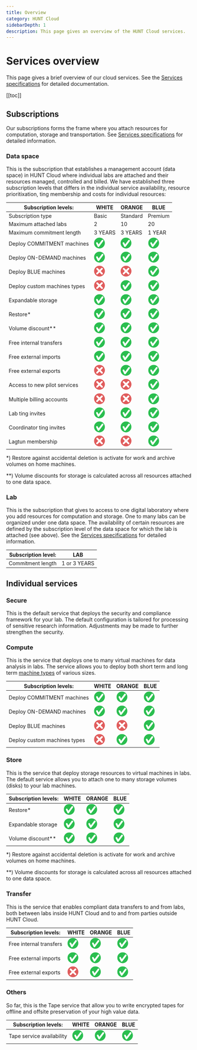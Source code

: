 ```yaml
---
title: Overview
category: HUNT Cloud
sidebarDepth: 1
description: This page gives an overview of the HUNT Cloud services.
---
```


# Services overview

This page gives a brief overview of our cloud services. See the [Services specifications](/services/specifications) for detailed documentation.

[[toc]]

## Subscriptions

Our subscriptions forms the frame where you attach resources for computation, storage and transportation. See [Services specifications](/services/specifications) for detailed information.


### Data space

This is the subscription that establishes a management account (data space) in HUNT Cloud where individual labs are attached and their resources managed, controlled and billed. We have established three subscription levels that differs in the individual service availability, resource prioritixation, ting membership and costs for individual resources: 

| Subscription levels: | WHITE | ORANGE | BLUE |
| ---- | ---- | ---- | ---- | 
| Subscription type | Basic | Standard | Premium | 
| Maximum attached labs | 2 | 10 | 20 |
| Maximum commitment length | 3 YEARS | 3 YEARS | 1 YEAR |
| Deploy COMMITMENT machines | ![yes](./images/yes-30.png "yes") | ![yes](./images/yes-30.png "yes") | ![yes](./images/yes-30.png "yes") |
| Deploy ON-DEMAND machines | ![yes](./images/yes-30.png "yes") | ![yes](./images/yes-30.png "yes") | ![yes](./images/yes-30.png "yes") |
| Deploy BLUE machines | ![no](./images/no-30.png "no") | ![yes](./images/no-30.png "no") | ![yes](./images/yes-30.png "yes") |
| Deploy custom machines types | ![no](./images/no-30.png "no") | ![yes](./images/yes-30.png "yes") | ![yes](./images/yes-30.png "yes") |
| Expandable storage | ![yes](./images/yes-30.png "yes") | ![yes](./images/yes-30.png "yes") | ![yes](./images/yes-30.png "yes") |
| Restore* | ![yes](./images/yes-30.png "yes") | ![yes](./images/yes-30.png "yes") | ![yes](./images/yes-30.png "yes") |
| Volume discount** | ![yes](./images/yes-30.png "yes") | ![yes](./images/yes-30.png "yes") | ![yes](./images/yes-30.png "yes") |
| Free internal transfers | ![yes](./images/yes-30.png "yes") | ![yes](./images/yes-30.png "yes") | ![yes](./images/yes-30.png "yes") |
| Free external imports | ![yes](./images/yes-30.png "yes") | ![yes](./images/yes-30.png "yes") | ![yes](./images/yes-30.png "yes") |
| Free external exports | ![no](./images/no-30.png "no") | ![yes](./images/yes-30.png "yes") | ![yes](./images/yes-30.png "yes") |
| Access to new pilot services | ![no](./images/no-30.png "no") | ![yes](./images/no-30.png "no") | ![yes](./images/yes-30.png "yes") |
| Multiple billing accounts | ![no](./images/no-30.png "no") | ![no](./images/no-30.png "no") | ![yes](./images/yes-30.png "yes") |
| Lab ting invites | ![yes](./images/yes-30.png "yes") | ![yes](./images/yes-30.png "yes") | ![yes](./images/yes-30.png "yes") |
| Coordinator ting invites | ![yes](./images/yes-30.png "yes") | ![yes](./images/yes-30.png "yes") | ![yes](./images/yes-30.png "yes") |
| Lagtun membership | ![no](./images/no-30.png "no") | ![no](./images/no-30.png "no") | ![yes](./images/yes-30.png "yes") |

*) Restore against accidental deletion is activate for work and archive volumes on home machines.

**) Volume discounts for storage is calculated across all resources attached to one data space. 



### Lab

This is the subscription that gives to access to one digital laboratory where you add resources for computation and storage. One to many labs can be organized under one data space. The availability of certain resources are defined by the subscription level of the data space for which the lab is attached (see above). See the [Services specifications](/services/specifications) for detailed information.

| Subscription level: | LAB |
| ---- | ---- |
| Commitment length | 1 or 3 YEARS |

## Individual services

### Secure

This is the default service that deploys the security and compliance framework for your lab. The default configuration is tailored for processing of sensitive research information. Adjustments may be made to further strengthen the security.

### Compute

This is the service that deploys one to many virtual machines for data analysis in labs. The service allows you to deploy both short term and long term [machine types](/services/machine-types) of various sizes.

| Subscription levels: | WHITE | ORANGE | BLUE |
| ---- | ---- | ---- | ---- | 
| Deploy COMMITMENT machines | ![yes](./images/yes-30.png "yes") | ![yes](./images/yes-30.png "yes") | ![yes](./images/yes-30.png "yes") |
| Deploy ON-DEMAND machines | ![yes](./images/yes-30.png "yes") | ![yes](./images/yes-30.png "yes") | ![yes](./images/yes-30.png "yes") |
| Deploy BLUE machines | ![no](./images/no-30.png "no") | ![yes](./images/no-30.png "no") | ![yes](./images/yes-30.png "yes") |
| Deploy custom machines types | ![no](./images/no-30.png "no") | ![yes](./images/yes-30.png "yes") | ![yes](./images/yes-30.png "yes") |


### Store

This is the service that deploy storage resources to virtual machines in labs. The default service allows you to attach one to many storage volumes (disks) to your lab machines.

| Subscription levels: | WHITE | ORANGE | BLUE |
| ---- | ---- | ---- | ---- | 
| Restore* | ![yes](./images/yes-30.png "yes") | ![yes](./images/yes-30.png "yes") | ![yes](./images/yes-30.png "yes") |
| Expandable storage | ![yes](./images/yes-30.png "yes") | ![yes](./images/yes-30.png "yes") | ![yes](./images/yes-30.png "yes") |
| Volume discount** | ![yes](./images/yes-30.png "yes") | ![yes](./images/yes-30.png "yes") | ![yes](./images/yes-30.png "yes") |

*) Restore against accidental deletion is activate for work and archive volumes on home machines.

**) Volume discounts for storage is calculated across all resources attached to one data space. 



### Transfer

This is the service that enables compliant data transfers to and from labs, both between labs inside HUNT Cloud and to and from parties outside HUNT Cloud.

| Subscription levels: | WHITE | ORANGE | BLUE |
| ---- | ---- | ---- | ---- | 
| Free internal transfers | ![yes](./images/yes-30.png "yes") | ![yes](./images/yes-30.png "yes") | ![yes](./images/yes-30.png "yes") |
| Free external imports | ![yes](./images/yes-30.png "yes") | ![yes](./images/yes-30.png "yes") | ![yes](./images/yes-30.png "yes") |
| Free external exports | ![no](./images/no-30.png "no") | ![yes](./images/yes-30.png "yes") | ![yes](./images/yes-30.png "yes") |




### Others

So far, this is the Tape service that allow you to write encrypted tapes for offline and offsite preservation of your high value data.

| Subscription levels: | WHITE | ORANGE | BLUE |
| ---- | ---- | ---- | ---- | 
| Tape service availability | ![yes](./images/yes-30.png "yes") | ![yes](./images/yes-30.png "yes") | ![yes](./images/yes-30.png "yes") |


